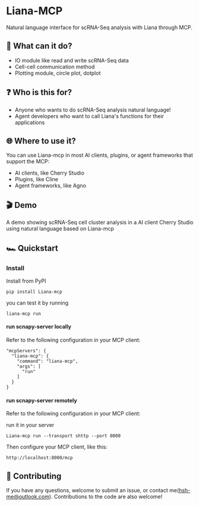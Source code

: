 # Liana-MCP

Natural language interface for scRNA-Seq analysis with Liana through MCP.

## 🪩 What can it do?

- IO module like read and write scRNA-Seq data
- Cell-cell communication method
- Plotting module, circle plot, dotplot

## ❓ Who is this for?

- Anyone who wants to do scRNA-Seq analysis natural language!
- Agent developers who want to call Liana's functions for their applications

## 🌐 Where to use it?

You can use Liana-mcp in most AI clients, plugins, or agent frameworks that support the MCP:

- AI clients, like Cherry Studio
- Plugins, like Cline
- Agent frameworks, like Agno 

## 🎬 Demo

A demo showing scRNA-Seq cell cluster analysis in a AI client Cherry Studio using natural language based on Liana-mcp


## 🏎️ Quickstart

### Install

Install from PyPI
```
pip install Liana-mcp
```
you can test it by running
```
liana-mcp run
```

#### run scnapy-server locally
Refer to the following configuration in your MCP client:

```
"mcpServers": {
  "liana-mcp": {
    "command": "liana-mcp",
    "args": [
      "run"
    ]
  }
}
```

#### run scnapy-server remotely
Refer to the following configuration in your MCP client:

run it in your server
```
Liana-mcp run --transport shttp --port 8000
```

Then configure your MCP client, like this:
```
http://localhost:8000/mcp
```

## 🤝 Contributing

If you have any questions, welcome to submit an issue, or contact me(hsh-me@outlook.com). Contributions to the code are also welcome!
